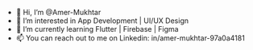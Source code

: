 - 👋 Hi, I’m @Amer-Mukhtar
- 👀 I’m interested in App Development | UI/UX Design
- 🌱 I’m currently learning Flutter | Firebase | Figma 
- 📫 You can reach out to me on Linkedin: in/amer-mukhtar-97a0a4181

<!---
Amer-Mukhtar/Amer-Mukhtar is a ✨ special ✨ repository because its `README.md` (this file) appears on your GitHub profile.
You can click the Preview link to take a look at your changes.
--->

